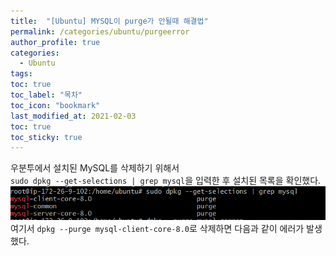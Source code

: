 ```yaml
---
title:  "[Ubuntu] MYSQL이 purge가 안될때 해결법"
permalink: /categories/ubuntu/purgeerror
author_profile: true
categories:
  - Ubuntu
tags:
toc: true
toc_label: "목차"
toc_icon: "bookmark"
last_modified_at: 2021-02-03
toc: true
toc_sticky: true
---
```


우분투에서 설치된 MySQL를 삭제하기 위해서  
`sudo dpkg --get-selections | grep mysql`을 입력한 후 설치된 목록을 확인했다.
![20210203_224534](/assets/images/20210203_224534.png)  
여기서 `dpkg --purge mysql-client-core-8.0`로 삭제하면 다음과 같이 에러가 발생했다.
```

```